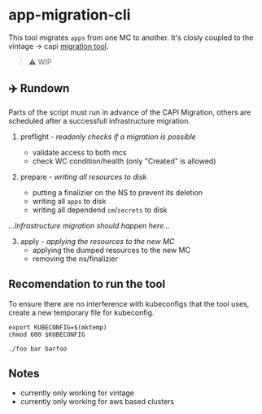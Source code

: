 # app-migration-cli

This tool migrates `apps` from one MC to another. It's closly coupled
to the vintage -> capi [migration tool](https://github.com/giantswarm/capi-migration-cli).

> :warning: WIP

## :airplane: Rundown

Parts of the script must run in advance of the CAPI Migration, others
are scheduled after a successfull infrastructure migration.

1. preflight - *readonly checks if a migration is possible*
    * validate access to both mcs
    * check WC condition/health (only "Created" is allowed)

2. prepare - *writing all resources to disk*
    * putting a finalizier on the NS to prevent its deletion
    * writing all `apps` to disk
    * writing all dependend `cm`/`secrets` to disk

*...Infrastructure migration should happen here...*

3. apply - *applying the resources to the new MC*
    * applying the dumped resources to the new MC
    * removing the ns/finalizier

## Recomendation to run the tool
To ensure there are no interference with kubeconfigs that the tool uses, create a new temporary file for kubeconfig.
```
export KUBECONFIG=$(mktemp)
chmod 600 $KUBECONFIG

./foo bar barfoo
```

## Notes 
* currently only working for vintage
* currently only working for aws based clusters
